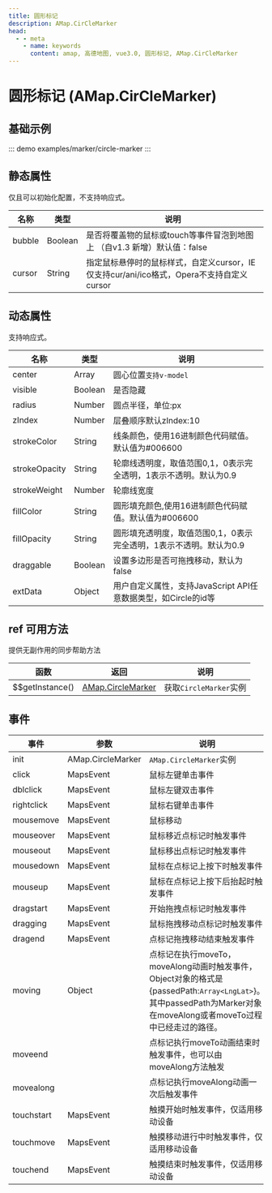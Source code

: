 ```yaml
---
title: 圆形标记
description: AMap.CirCleMarker
head:
  - - meta
    - name: keywords
      content: amap, 高德地图, vue3.0, 圆形标记, AMap.CirCleMarker
---
```


# 圆形标记 (AMap.CirCleMarker)

## 基础示例

::: demo
examples/marker/circle-marker
:::


## 静态属性
仅且可以初始化配置，不支持响应式。

名称 | 类型 | 说明
---|---|---|
bubble | Boolean | 是否将覆盖物的鼠标或touch等事件冒泡到地图上 （自v1.3 新增）默认值：false
cursor | String | 指定鼠标悬停时的鼠标样式，自定义cursor，IE仅支持cur/ani/ico格式，Opera不支持自定义cursor

## 动态属性
支持响应式。

名称 | 类型 | 说明
---|---|---|
center | Array | 圆心位置`支持v-model`
visible | Boolean | 是否隐藏
radius | Number | 圆点半径，单位:px
zIndex | Number | 层叠顺序默认zIndex:10
strokeColor | String | 线条颜色，使用16进制颜色代码赋值。默认值为#006600
strokeOpacity | String | 轮廓线透明度，取值范围0,1，0表示完全透明，1表示不透明。默认为0.9
strokeWeight | Number | 轮廓线宽度
fillColor | String | 圆形填充颜色,使用16进制颜色代码赋值。默认值为#006600
fillOpacity | String | 圆形填充透明度，取值范围0,1，0表示完全透明，1表示不透明。默认为0.9
draggable | Boolean | 设置多边形是否可拖拽移动，默认为false
extData | Object | 用户自定义属性，支持JavaScript API任意数据类型，如Circle的id等

## ref 可用方法
提供无副作用的同步帮助方法

函数 | 返回 | 说明
---|---|---|
$$getInstance() | [AMap.CircleMarker](https://lbs.amap.com/api/jsapi-v2/documentation#circlemarker) | 获取`CircleMarker`实例


## 事件

事件 | 参数 | 说明
---|---|---|
init | AMap.CircleMarker | `AMap.CircleMarker`实例
click | MapsEvent | 鼠标左键单击事件
dblclick | MapsEvent | 鼠标左键双击事件
rightclick | MapsEvent | 鼠标右键单击事件
mousemove | MapsEvent | 鼠标移动
mouseover | MapsEvent | 鼠标移近点标记时触发事件
mouseout | MapsEvent | 鼠标移出点标记时触发事件
mousedown | MapsEvent | 鼠标在点标记上按下时触发事件
mouseup | MapsEvent | 鼠标在点标记上按下后抬起时触发事件
dragstart | MapsEvent | 开始拖拽点标记时触发事件
dragging | MapsEvent | 鼠标拖拽移动点标记时触发事件
dragend | MapsEvent | 点标记拖拽移动结束触发事件
moving | Object | 点标记在执行moveTo，moveAlong动画时触发事件，Object对象的格式是{passedPath:`Array<LngLat>`}。其中passedPath为Marker对象在moveAlong或者moveTo过程中已经走过的路径。
moveend | |点标记执行moveTo动画结束时触发事件，也可以由moveAlong方法触发
movealong | |点标记执行moveAlong动画一次后触发事件
touchstart | MapsEvent | 触摸开始时触发事件，仅适用移动设备
touchmove | MapsEvent | 触摸移动进行中时触发事件，仅适用移动设备
touchend | MapsEvent | 触摸结束时触发事件，仅适用移动设备
